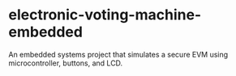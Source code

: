 # electronic-voting-machine-embedded
An embedded systems project that simulates a secure EVM using microcontroller, buttons, and LCD.

